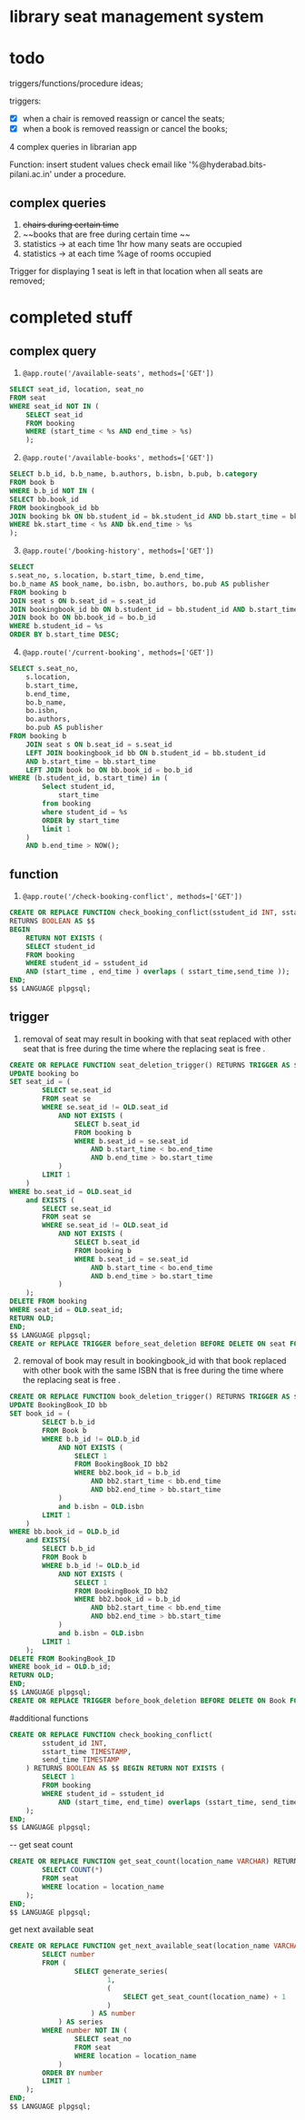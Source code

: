 ﻿# library seat management system

# todo

triggers/functions/procedure ideas;

triggers:

- [x] when a chair is removed reassign or cancel the seats;
- [x] when a book is removed reassign or cancel the books;

4 complex queries in librarian app

Function:
insert student values check email like '%@hyderabad.bits-pilani.ac.in' under a procedure.

## complex queries

1. ~~chairs during certain time~~
2. ~~books that are free during certain time ~~
3. statistics -> at each time 1hr how many seats are occupied
4. statistics -> at each time %age of rooms occupied

Trigger for displaying 1 seat is left in that location when all seats are removed;

# completed stuff

## complex query

1. `@app.route('/available-seats', methods=['GET'])`

```sql
SELECT seat_id, location, seat_no
FROM seat
WHERE seat_id NOT IN (
	SELECT seat_id
	FROM booking
	WHERE (start_time < %s AND end_time > %s)
	);
```

2. `@app.route('/available-books', methods=['GET'])`

```sql
SELECT b.b_id, b.b_name, b.authors, b.isbn, b.pub, b.category
FROM book b
WHERE b.b_id NOT IN (
SELECT bb.book_id
FROM bookingbook_id bb
JOIN booking bk ON bb.student_id = bk.student_id AND bb.start_time = bk.start_time
WHERE bk.start_time < %s AND bk.end_time > %s
);
```

3. `@app.route('/booking-history', methods=['GET'])`

```sql
SELECT
s.seat_no, s.location, b.start_time, b.end_time,
bo.b_name AS book_name, bo.isbn, bo.authors, bo.pub AS publisher
FROM booking b
JOIN seat s ON b.seat_id = s.seat_id
JOIN bookingbook_id bb ON b.student_id = bb.student_id AND b.start_time = bb.start_time
JOIN book bo ON bb.book_id = bo.b_id
WHERE b.student_id = %s
ORDER BY b.start_time DESC;
```

4.  `@app.route('/current-booking', methods=['GET'])`

```sql
SELECT s.seat_no,
    s.location,
    b.start_time,
    b.end_time,
    bo.b_name,
    bo.isbn,
    bo.authors,
    bo.pub AS publisher
FROM booking b
    JOIN seat s ON b.seat_id = s.seat_id
    LEFT JOIN bookingbook_id bb ON b.student_id = bb.student_id
    AND b.start_time = bb.start_time
    LEFT JOIN book bo ON bb.book_id = bo.b_id
WHERE (b.student_id, b.start_time) in (
        Select student_id,
            start_time
        from booking
        where student_id = %s
        ORDER by start_time
        limit 1
    )
    AND b.end_time > NOW();
```

## function

1. `@app.route('/check-booking-conflict', methods=['GET'])`

```sql
CREATE OR REPLACE FUNCTION check_booking_conflict(sstudent_id INT, sstart_time TIMESTAMP, send_time TIMESTAMP)
RETURNS BOOLEAN AS $$
BEGIN
	RETURN NOT EXISTS (
	SELECT student_id
	FROM booking
	WHERE student_id = sstudent_id
	AND (start_time , end_time ) overlaps ( sstart_time,send_time ));
END;
$$ LANGUAGE plpgsql;
```

## trigger

1. removal of seat may result in booking with that seat replaced with other seat that is free during the time where the replacing seat is free .

```sql
CREATE OR REPLACE FUNCTION seat_deletion_trigger() RETURNS TRIGGER AS $$ BEGIN
UPDATE booking bo
SET seat_id = (
        SELECT se.seat_id
        FROM seat se
        WHERE se.seat_id != OLD.seat_id
            AND NOT EXISTS (
                SELECT b.seat_id
                FROM booking b
                WHERE b.seat_id = se.seat_id
                    AND b.start_time < bo.end_time
                    AND b.end_time > bo.start_time
            )
        LIMIT 1
    )
WHERE bo.seat_id = OLD.seat_id
    and EXISTS (
        SELECT se.seat_id
        FROM seat se
        WHERE se.seat_id != OLD.seat_id
            AND NOT EXISTS (
                SELECT b.seat_id
                FROM booking b
                WHERE b.seat_id = se.seat_id
                    AND b.start_time < bo.end_time
                    AND b.end_time > bo.start_time
            )
    );
DELETE FROM booking
WHERE seat_id = OLD.seat_id;
RETURN OLD;
END;
$$ LANGUAGE plpgsql;
CREATE or REPLACE TRIGGER before_seat_deletion BEFORE DELETE ON seat FOR EACH ROW EXECUTE FUNCTION seat_deletion_trigger();
```

2. removal of book may result in bookingbook_id with that book replaced with other book with the same ISBN that is free during the time where the replacing seat is free .

```sql
CREATE OR REPLACE FUNCTION book_deletion_trigger() RETURNS TRIGGER AS $$ BEGIN
UPDATE BookingBook_ID bb
SET book_id = (
        SELECT b.b_id
        FROM Book b
        WHERE b.b_id != OLD.b_id
            AND NOT EXISTS (
                SELECT 1
                FROM BookingBook_ID bb2
                WHERE bb2.book_id = b.b_id
                    AND bb2.start_time < bb.end_time
                    AND bb2.end_time > bb.start_time
            )
            and b.isbn = OLD.isbn
        LIMIT 1
    )
WHERE bb.book_id = OLD.b_id
    and EXISTS(
        SELECT b.b_id
        FROM Book b
        WHERE b.b_id != OLD.b_id
            AND NOT EXISTS (
                SELECT 1
                FROM BookingBook_ID bb2
                WHERE bb2.book_id = b.b_id
                    AND bb2.start_time < bb.end_time
                    AND bb2.end_time > bb.start_time
            )
            and b.isbn = OLD.isbn
        LIMIT 1
    );
DELETE FROM BookingBook_ID
WHERE book_id = OLD.b_id;
RETURN OLD;
END;
$$ LANGUAGE plpgsql;
CREATE OR REPLACE TRIGGER before_book_deletion BEFORE DELETE ON Book FOR EACH ROW EXECUTE FUNCTION book_deletion_trigger();

```

#additional functions

```sql
CREATE OR REPLACE FUNCTION check_booking_conflict(
        sstudent_id INT,
        sstart_time TIMESTAMP,
        send_time TIMESTAMP
    ) RETURNS BOOLEAN AS $$ BEGIN RETURN NOT EXISTS (
        SELECT 1
        FROM booking
        WHERE student_id = sstudent_id
            AND (start_time, end_time) overlaps (sstart_time, send_time)
    );
END;
$$ LANGUAGE plpgsql;
```

-- get seat count

```sql
CREATE OR REPLACE FUNCTION get_seat_count(location_name VARCHAR) RETURNS INT AS $$ BEGIN RETURN (
        SELECT COUNT(*)
        FROM seat
        WHERE location = location_name
    );
END;
$$ LANGUAGE plpgsql;
```

get next available seat

```sql
CREATE OR REPLACE FUNCTION get_next_available_seat(location_name VARCHAR) RETURNS INT AS $$ BEGIN RETURN (
        SELECT number
        FROM (
                SELECT generate_series(
                        1,
                        (
                            SELECT get_seat_count(location_name) + 1
                        )
                    ) AS number
            ) AS series
        WHERE number NOT IN (
                SELECT seat_no
                FROM seat
                WHERE location = location_name
            )
        ORDER BY number
        LIMIT 1
    );
END;
$$ LANGUAGE plpgsql;
```

